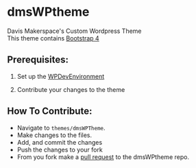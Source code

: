 
# dmsWPtheme
Davis Makerspace's Custom Wordpress Theme<br>
This theme contains <a href="https://getbootstrap.com/docs/4.0/getting-started/contents/">Bootstrap 4</a>

## Prerequisites:
1. Set up the [WPDevEnvironment](https://github.com/DavisMakerspace/WPDevEnvironment)

2. Contribute your changes to the theme

## How To Contribute:
- Navigate to `themes/dmsWPTheme`.
- Make changes to the files.
- Add, and commit the changes
- Push the changes to your fork
- From you fork make a [pull request](https://help.github.com/articles/creating-a-pull-request-from-a-fork/) to the dmsWPtheme repo.
